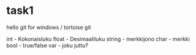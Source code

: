 # task1
hello
git for windows / tortoise git 

int - Kokonaisluku
float - Desimaaliluku
string - merkkijono
char - merkki
bool - true/false
var - joku juttu? 